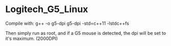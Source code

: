 # Logitech_G5_Linux

Compile with:
    g++ -o g5-dpi g5-dpi -std=c++11 -lstdc++fs
  
Then simply run as root, and if a G5 mouse is detected, the dpi will be set to it's maximum. (2000DPI)
